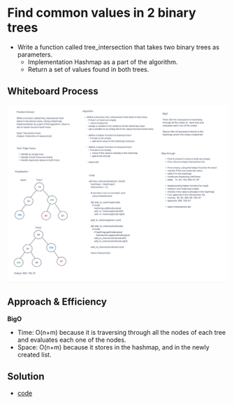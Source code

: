 # Find common values in 2 binary trees

* Write a function called tree_intersection that takes two binary trees as parameters.
  * Implementation Hashmap as a part of the algorithm.
  * Return a set of values found in both trees.


## Whiteboard Process

![tree_intersection](tree_intersection.png)

## Approach & Efficiency

**BigO**
* Time: O(n+m) because it is traversing through all the nodes of each tree and evaluates each one of the nodes.
* Space: O(n+m) because it stores in the hashmap, and in the newly created list.

## Solution

* [code](/Users/Alex/projects/data-structures-and-algorithms/python/code_challenges/tree_intersection.py)
